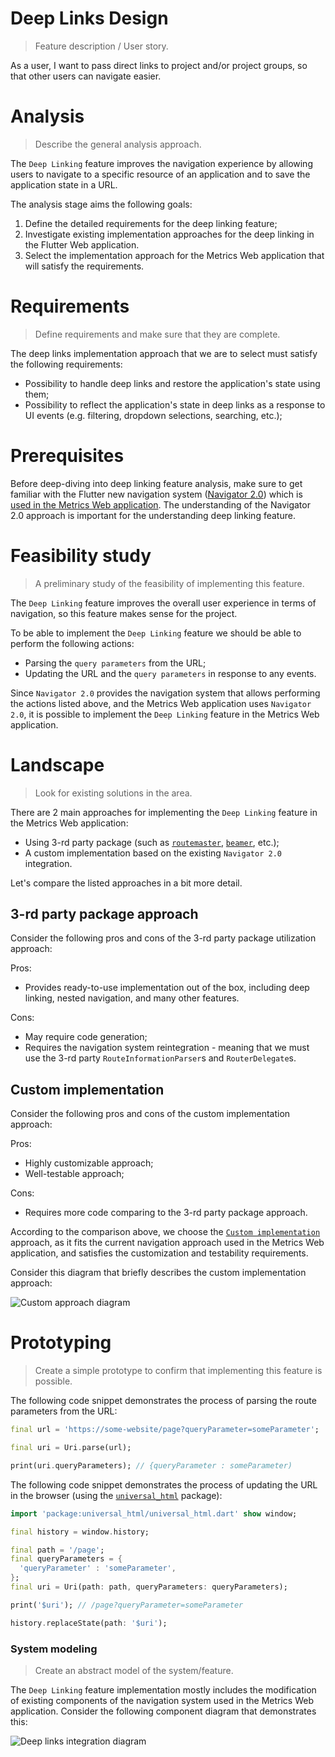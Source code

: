 # Deep Links Design
> Feature description / User story.

As a user, I want to pass direct links to project and/or project groups, so that other users can navigate easier.

# Analysis
> Describe the general analysis approach.

The `Deep Linking` feature improves the navigation experience by allowing users to navigate to a specific resource of an application and to save the application state in a URL.

The analysis stage aims the following goals:
1. Define the detailed requirements for the deep linking feature;
2. Investigate existing implementation approaches for the deep linking in the Flutter Web application.
3. Select the implementation approach for the Metrics Web application that will satisfy the requirements.

# Requirements
> Define requirements and make sure that they are complete.

The deep links implementation approach that we are to select must satisfy the following requirements:
- Possibility to handle deep links and restore the application's state using them;
- Possibility to reflect the application's state in deep links as a response to UI events (e.g. filtering, dropdown selections, searching, etc.);

# Prerequisites
Before deep-diving into deep linking feature analysis, make sure to get familiar with the Flutter new navigation system ([Navigator 2.0](https://flutter.dev/docs/release/breaking-changes/route-navigator-refactoring)) which is [used in the Metrics Web application](https://github.com/Flank/flank-dashboard/blob/master/metrics/web/docs/features/navigation/01_navigation_design.md). The understanding of the Navigator 2.0 approach is important for the understanding deep linking feature.

# Feasibility study
> A preliminary study of the feasibility of implementing this feature.

The `Deep Linking` feature improves the overall user experience in terms of navigation, so this feature makes sense for the project.

To be able to implement the `Deep Linking` feature we should be able to perform the following actions:
- Parsing the `query parameters` from the URL;
- Updating the URL and the `query parameters` in response to any events.

Since `Navigator 2.0` provides the navigation system that allows performing the actions listed above, and the Metrics Web application uses `Navigator 2.0`, it is possible to implement the `Deep Linking` feature in the Metrics Web application.

# Landscape
> Look for existing solutions in the area.

There are 2 main approaches for implementing the `Deep Linking` feature in the Metrics Web application:
- Using 3-rd party package (such as [`routemaster`](https://pub.dev/packages/routemaster), [`beamer`](https://pub.dev/packages/beamer), etc.);
- A custom implementation based on the existing `Navigator 2.0` integration.

Let's compare the listed approaches in a bit more detail.

## 3-rd party package approach
Consider the following pros and cons of the 3-rd party package utilization approach:

Pros:
- Provides ready-to-use implementation out of the box, including deep linking, nested navigation, and many other features.

Cons:
- May require code generation;
- Requires the navigation system reintegration - meaning that we must use the 3-rd party `RouteInformationParser`s and `RouterDelegate`s.

## Custom implementation
Consider the following pros and cons of the custom implementation approach:

Pros:
- Highly customizable approach;
- Well-testable approach;

Cons:
- Requires more code comparing to the 3-rd party package approach.

According to the comparison above, we choose the [`Custom implementation`](#custom-implementation) approach, as it fits the current navigation approach used in the Metrics Web application, and satisfies the customization and testability requirements.

Consider this diagram that briefly describes the custom implementation approach:

![Custom approach diagram](http://www.plantuml.com/plantuml/proxy?cache=no&fmt=svg&src=https://raw.githubusercontent.com/Flank/flank-dashboard/update_deep_links_analysis/metrics/web/docs/features/deep_links/diagrams/custom_approach_component_diagram.puml)

# Prototyping
> Create a simple prototype to confirm that implementing this feature is possible.

The following code snippet demonstrates the process of parsing the route parameters from the URL:
```dart
final url = 'https://some-website/page?queryParameter=someParameter';

final uri = Uri.parse(url);

print(uri.queryParameters); // {queryParameter : someParameter)
```

The following code snippet demonstrates the process of updating the URL in the browser (using the [`universal_html`](https://pub.dev/packages/universal_html) package):
```dart
import 'package:universal_html/universal_html.dart' show window;

final history = window.history;

final path = '/page';
final queryParameters = {
  'queryParameter' : 'someParameter',
};
final uri = Uri(path: path, queryParameters: queryParameters);

print('$uri'); // /page?queryParameter=someParameter

history.replaceState(path: '$uri'); 
```

### System modeling
> Create an abstract model of the system/feature.

The `Deep Linking` feature implementation mostly includes the modification of existing components of the navigation system used in the Metrics Web application. Consider the following component diagram that demonstrates this:

![Deep links integration diagram](http://www.plantuml.com/plantuml/proxy?cache=no&fmt=svg&src=https://raw.githubusercontent.com/Flank/flank-dashboard/update_deep_links_analysis/metrics/web/docs/features/deep_links/diagrams/deep_links_integration_component_diagram.puml)

